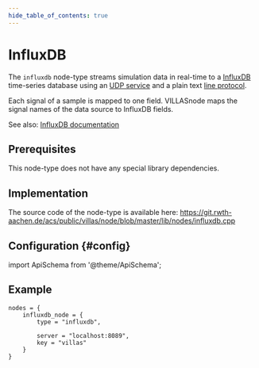 ```yaml
---
hide_table_of_contents: true
---
```


# InfluxDB

The `influxdb` node-type streams simulation data in real-time to a [InfluxDB](https://www.influxdata.com/time-series-platform/influxdb/) time-series database using an [UDP service](https://docs.influxdata.com/influxdb/v0.9/write_protocols/udp/) and a plain text [line protocol](https://docs.influxdata.com/influxdb/v1.7/write_protocols/line_protocol_reference/).

Each signal of a sample is mapped to one field. VILLASnode maps the signal names of the data source to InfluxDB fields.

See also: [InfluxDB documentation](https://docs.influxdata.com/influxdb/v0.9/write_protocols/line/#fields)

## Prerequisites

This node-type does not have any special library dependencies.

## Implementation

The source code of the node-type is available here:
https://git.rwth-aachen.de/acs/public/villas/node/blob/master/lib/nodes/influxdb.cpp

## Configuration {#config}

import ApiSchema from '@theme/ApiSchema';

<ApiSchema id="node" example pointer="#/components/schemas/influxdb" />

## Example

``` url="external/node/etc/examples/nodes/influxdb.conf" title="node/etc/examples/nodes/influxdb.conf"
nodes = {
	influxdb_node = {
		type = "influxdb",

		server = "localhost:8089",
		key = "villas"
	}
}
```
